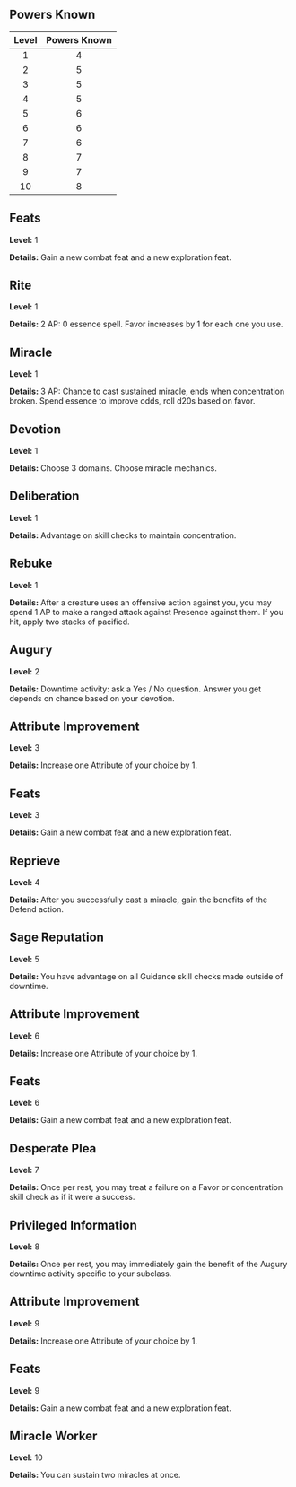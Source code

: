 ## Powers Known

|   Level   | Powers Known |
|:-----:|:-----:|
|   1   |   4   |
|   2   |   5   |
|   3   |   5   |
|   4   |   5   |
|   5   |   6   |
|   6   |   6   |
|   7   |   6   |
|   8   |   7   |
|   9   |   7   |
|   10   |   8   |

## Feats
**Level:** 1

**Details:** Gain a new combat feat and a new exploration feat.

## Rite
**Level:** 1

**Details:** 2 AP: 0 essence spell. Favor increases by 1 for each one you use.

## Miracle
**Level:** 1

**Details:** 3 AP: Chance to cast sustained miracle, ends when concentration broken. Spend essence to improve odds, roll d20s based on favor.

## Devotion
**Level:** 1

**Details:** Choose 3 domains. Choose miracle mechanics.

## Deliberation
**Level:** 1

**Details:** Advantage on skill checks to maintain concentration.

## Rebuke
**Level:** 1

**Details:** After a creature uses an offensive action against you, you may spend 1 AP to make a ranged attack against Presence against them. If you hit, apply two stacks of pacified.

## Augury
**Level:** 2

**Details:** Downtime activity: ask a Yes / No question. Answer you get depends on chance based on your devotion.

## Attribute Improvement
**Level:** 3

**Details:** Increase one Attribute of your choice by 1.

## Feats
**Level:** 3

**Details:** Gain a new combat feat and a new exploration feat.

## Reprieve
**Level:** 4

**Details:** After you successfully cast a miracle, gain the benefits of the Defend action.

## Sage Reputation
**Level:** 5

**Details:** You have advantage on all Guidance skill checks made outside of downtime.

## Attribute Improvement
**Level:** 6

**Details:** Increase one Attribute of your choice by 1.

## Feats
**Level:** 6

**Details:** Gain a new combat feat and a new exploration feat.

## Desperate Plea
**Level:** 7

**Details:** Once per rest, you may treat a failure on a Favor or concentration skill check as if it were a success.

## Privileged Information
**Level:** 8

**Details:** Once per rest, you may immediately gain the benefit of the Augury downtime activity specific to your subclass.

## Attribute Improvement
**Level:** 9

**Details:** Increase one Attribute of your choice by 1.

## Feats
**Level:** 9

**Details:** Gain a new combat feat and a new exploration feat.

## Miracle Worker
**Level:** 10

**Details:** You can sustain two miracles at once.
